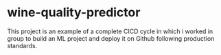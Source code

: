 # wine-quality-predictor
This project is an example of a complete CICD cycle in which i worked in group to build an ML project and deploy it on Github following production standards.
